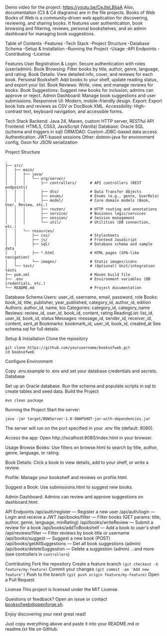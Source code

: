 Demo video for the project: https://youtu.be/CeJteLBtjaA
Also, documentation (C3 & C4 diagrams) are in the file projects.
Books of Web
Books of Web is a community-driven web application for discovering, reviewing, and sharing books. It features user authentication, book browsing and filtering, reviews, personal bookshelves, and an admin dashboard for managing book suggestions.

Table of Contents
-Features
-Tech Stack
-Project Structure
-Database Schema
-Setup & Installation
-Running the Project
-Usage
-API Endpoints
-Contributing
-License

Features
User Registration & Login: Secure authentication with roles (user/admin).
Book Browsing: Filter books by title, author, genre, language, and rating.
Book Details: View detailed info, cover, and reviews for each book.
Personal Bookshelf: Add books to your shelf, update reading status, and export your list.
Book Reviews: Write, view, and manage reviews for books.
Book Suggestions: Suggest new books for inclusion; admins can approve or reject.
Admin Dashboard: Manage book suggestions and user submissions.
Responsive UI: Modern, mobile-friendly design.
Export: Export book lists and reviews as CSV or DocBook XML.
Accessibility: High-contrast text, keyboard navigation, and accessible forms.

Tech Stack
Backend: Java 24, Maven, custom HTTP server, RESTful API
Frontend: HTML5, CSS3, JavaScript (Vanilla)
Database: Oracle SQL (schema and triggers in sql)
ORM/DAO: Custom JDBC-based data access
Authentication: JWT-based sessions
Other: dotenv-java for environment config, Gson for JSON serialization

Project Structure
```
.
├── src/
│   ├── main/
│   │   ├── java/
│   │   │   └── org/server/
│   │   │       ├── controllers/      # API controllers (REST endpoints)
│   │   │       ├── dto/              # Data Transfer Objects
│   │   │       ├── enums/            # Enums (e.g., genre, UserRole)
│   │   │       ├── model/            # Core domain models (Book, User, Review, etc.)
│   │   │       ├── router/           # HTTP routing and annotations
│   │   │       ├── service/          # Business logic/services
│   │   │       ├── session/          # Session management
│   │   │       └── util/             # Utilities (DB connection, etc.)
│   │   └── resources/
│   │       ├── css/                  # Stylesheets
│   │       ├── js/                   # Frontend JavaScript
│   │       ├── sql/                  # Database schema and sample data
│   │       ├── *.html                # HTML pages (SPA-like navigation)
│   │       └── images/               # Static images/icons
│   └── test/                         # (Optional) Unit/integration tests
├── pom.xml                           # Maven build file
├── .env                              # Environment variables (DB credentials, etc.)
└── README.md                         # Project documentation
```

Database Schema
Users: user_id, username, email, password, role
Books: book_id, title, publisher, year_published, category_id, author_id, edition
Authors: author_id, name, bio
Categories: category_id, category_name
Reviews: review_id, user_id, book_id, content, rating
ReadingList: list_id, user_id, book_id, status
Messages: message_id, sender_id, receiver_id, content, sent_at
Bookmarks: bookmark_id, user_id, book_id, created_at
See schema.sql for full details.

Setup & Installation
Clone the repository
```
git clone https://github.com/yourusername/booksofweb.git
cd booksofweb
```
Configure Environment

Copy .env.example to .env and set your database credentials and secrets.
Database

Set up an Oracle database.
Run the schema and populate scripts in sql to create tables and seed data.
Build the Project
```
mvn clean package
```
Running the Project
Start the server:
```
java -jar target/BOWServer-1.0-SNAPSHOT-jar-with-dependencies.jar
```
The server will run on the port specified in your .env file (default: 8080).

Access the app:
Open http://localhost:8080/index.html in your browser.

Usage
Browse Books:
Use filters on browse.html to search by title, author, genre, language, or rating.

Book Details:
Click a book to view details, add to your shelf, or write a review.

Profile:
Manage your bookshelf and reviews on profile.html.

Suggest a Book:
Use submissions.html to suggest new books.

Admin Dashboard:
Admins can review and approve suggestions on dashboard.html.

API Endpoints
/api/auth/register — Register a new user
/api/auth/login — Login and receive a JWT
/api/books/filter — Filter books (GET params: title, author, genre, language, minRating)
/api/books/writeReview — Submit a review for a book
/api/books/addToBookshelf — Add a book to user's shelf
/api/reviews/filter — Filter reviews by book title or username
/api/books/suggest — Suggest a new book (POST)
/api/books/getAllSuggestions — Get all book suggestions (admin)
/api/books/deleteSuggestion — Delete a suggestion (admin)
...and more (see controllers in ```controllers```)

Contributing
Fork the repository
Create a feature branch ```(git checkout -b feature/my-feature)```
Commit your changes ```(git commit -am 'Add new feature')```
Push to the branch ```(git push origin feature/my-feature)```
Open a Pull Request

License
This project is licensed under the MIT License.

Questions or feedback?
Open an issue or contact booksofweb@openforge.sh.

Enjoy discovering your next great read!

Just copy everything above and paste it into your README.md or readme.txt file on GitHub.

